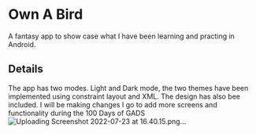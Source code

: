 # Own A Bird
A fantasy app to show case what I have been learning and practing in Android.

## Details
The app has two modes. Light and Dark mode, the two themes have been implemented using constraint layout and XML. The design has also bee included. I will be making changes I go to add more screens and functionality during the 100 Days of GADS![Uploading Screenshot 2022-07-23 at 16.40.15.png…]()
